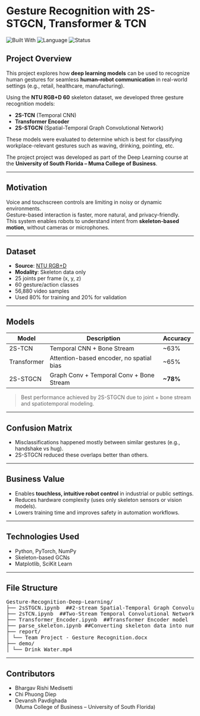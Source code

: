 # Gesture Recognition with 2S-STGCN, Transformer & TCN

![Built With](https://img.shields.io/badge/Built%20With-Python%20%7C%20PyTorch%20%7C%20Deep%20Learning-blue)
![Language](https://img.shields.io/badge/Language-Python-orange)
![Status](https://img.shields.io/badge/Status-Completed-brightgreen)


## Project Overview

This project explores how **deep learning models** can be used to recognize human gestures for seamless **human–robot communication** in real-world settings (e.g., retail, healthcare, manufacturing).

Using the **NTU RGB+D 60** skeleton dataset, we developed three gesture recognition models:
- **2S-TCN** (Temporal CNN)
- **Transformer Encoder**
- **2S-STGCN** (Spatial-Temporal Graph Convolutional Network)

These models were evaluated to determine which is best for classifying workplace-relevant gestures such as waving, drinking, pointing, etc.

The project project was developed as part of the Deep Learning course at the **University of South Florida – Muma College of Business**.

---

## Motivation

Voice and touchscreen controls are limiting in noisy or dynamic environments.  
Gesture-based interaction is faster, more natural, and privacy-friendly.  
This system enables robots to understand intent from **skeleton-based motion**, without cameras or microphones.

---

## Dataset

- **Source**: [NTU RGB+D](https://rose1.ntu.edu.sg/dataset/actionRecognition/)
- **Modality**: Skeleton data only
- 25 joints per frame (x, y, z)
- 60 gesture/action classes
- 56,880 video samples
- Used 80% for training and 20% for validation

---

## Models

| Model        | Description                                      | Accuracy  |
|--------------|--------------------------------------------------|-----------|
| 2S-TCN       | Temporal CNN + Bone Stream                       | ~63%      |
| Transformer  | Attention-based encoder, no spatial bias         | ~65%      |
| 2S-STGCN     | Graph Conv + Temporal Conv + Bone Stream         | **~78%**  |

> Best performance achieved by 2S-STGCN due to joint + bone stream and spatiotemporal modeling.

---

## Confusion Matrix

- Misclassifications happened mostly between similar gestures (e.g., handshake vs hug).
- 2S-STGCN reduced these overlaps better than others.

---

## Business Value

- Enables **touchless, intuitive robot control** in industrial or public settings.
- Reduces hardware complexity (uses only skeleton sensors or vision models).
- Lowers training time and improves safety in automation workflows.

---

## Technologies Used

- Python, PyTorch, NumPy
- Skeleton-based GCNs
- Matplotlib, SciKit Learn

---

## File Structure
<pre>
Gesture-Recognition-Deep-Learning/
├── 2sSTGCN.ipynb  ##2-stream Spatial-Temporal Graph Convolutional Network model
├── 2sTCN.ipynb  ##Two-Stream Temporal Convolutional Network model
├── Transformer_Encoder.ipynb  ##Transformer Encoder model
├── parse_skeleton.ipynb ##Converting skeleton data into numpy array
├── report/
│ └── Team Project - Gesture Recognition.docx
├── demo/
│ └── Drink_Water.mp4
</pre>

---

## Contributors

- Bhargav Rishi Medisetti  
- Chi Phuong Diep  
- Devansh Pavdighada  
(Muma College of Business – University of South Florida)

